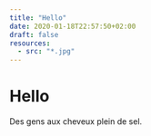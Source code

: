 ```yaml
---
title: "Hello"
date: 2020-01-18T22:57:50+02:00
draft: false
resources:
  - src: "*.jpg"
---
```


# Hello

Des gens aux cheveux plein de sel.
